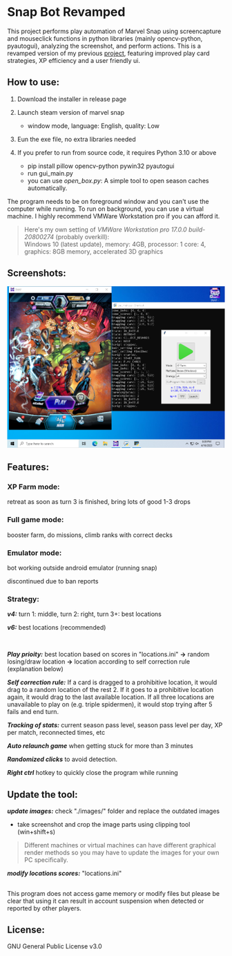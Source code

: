 # Snap Bot Revamped

This project performs play automation of Marvel Snap using screencapture and mouseclick functions in python libraries (mainly opencv-python, pyautogui), analyzing the screenshot, and perform actions. This is a revamped version of my previous [project](https://github.com/methreals/snapBOT), featuring improved play card strategies, XP efficiency and a user friendly ui. 

## How to use:
1. Download the installer in release page

2. Launch steam version of marvel snap
    - window mode, language: English, quality: Low

3. Eun the exe file, no extra libraries needed

4. If you prefer to run from source code, it requires Python 3.10 or above 
    - pip install pillow opencv-python pywin32 pyautogui
    - run gui_main.py
    - you can use *open_box.py*: A simple tool to open season caches automatically.

The program needs to be on foreground window and you can't use the computer while running. To run on background, you can use a virtual machine. I highly recommend VMWare Workstation pro if you can afford it.

> Here's my own setting of *VMWare Workstation pro 17.0.0 build-20800274* (probably overkill):  <br> 
Windows 10 (latest update), memory: 4GB, processor: 1 core: 4, graphics: 8GB memory, accelerated 3D graphics

## Screenshots:
![Screenshot of the program](/res/programSample2.PNG)

## Features: 

### XP Farm mode: 
retreat as soon as turn 3 is finished, bring lots of good 1-3 drops

### Full game mode:
booster farm, do missions, climb ranks with correct decks

### Emulator mode:
bot working outside android emulator (running snap)

discontinued due to ban reports

### Strategy:
***v4:*** turn 1: middle, turn 2: right, turn 3+: best locations

***v6:*** best locations (recommended)

<br>

***Play prioity:*** best location based on scores in "locations.ini" **->** random losing/draw location **->** location according to self correction rule (explanation below)

***Self correction rule:*** If a card is dragged to a prohibitive location, it would drag to a random location of the rest 2. If it goes to a prohibitive location again, it would drag to the last available location. If all three locations are unavailable to play on (e.g. triple spidermen), it would stop trying after 5 fails and end turn.

***Tracking of stats:*** current season pass level, season pass level per day, XP per match, reconnected times, etc

***Auto relaunch game*** when getting stuck for more than 3 minutes

***Randomized clicks*** to avoid detection.

***Right ctrl*** hotkey to quickly close the program while running

## Update the tool:
***update images:***
check "./images/" folder and replace the outdated images 
- take screenshot and crop the image parts using clipping tool (win+shift+s)
> Different machines or virtual machines can have different graphical render methods so you may have to update the images for your own PC specifically. 

***modify locations scores:*** "locations.ini"

## 
This program does not access game memory or modify files but please be clear that using it can result in account suspension when detected or reported by other players.

## License:

GNU General Public License v3.0
